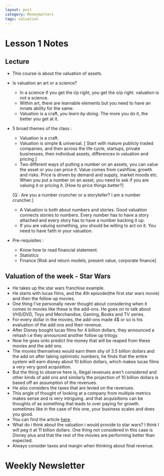 ```yaml
---
layout: post
category: Moneymatters
tags: valuation
---
```

# Lesson 1 Notes

## Lecture
- This course is about the valuation of assets.

- Is valuation an art or a science?
  - In a science if you get the i/p right, you get the o/p right. valuation is not a science.
  - Within art, there are learnable elements but you need to have an innate ability for the same.
  - Valuation is a craft, *you learn by doing*. The more you do it, the better you get at it.

- 5 broad themes of the class :
  - Valuation is a craft.
  - Valuation is simple & universal. [ Start with mature publicly traded companies, and then across the life cycle, startups, private businesses, then individual assets, differences in valuation and pricing.]
  - Two different ways of putting a number on an assets, you can value the asset or you can price it. Value comes from cashflow, growth and risks. Price is driven by demand and supply, market moods etc. When you put a number on an asset, you need to ask if you are valuing it or pricing it. [How to price things better?]

  [Q : Are you a number cruncher or a storyteller? I am a number cruncher.]
  - A Valuation is both about numbers and stories. Good valuation connects stories to numbers. Every number has to have a story attached and every story has to have a number backing it up.
  - If you are valuing something, you should be willing to act on it. You need to have faith in your valuation.

- Pre-requisites :
  - Know how to read financial statement.
  - Statistics
  - Finance [Risk and return models, present value, corporate finance]

## Valuation of the week - Star Wars

- He takes up the star wars franchise example.
- He starts with lucas films, and the 4th episode(the first star wars movie) and then the follow up movies.
- One thing I've personally never thought about considering when it comes to movies like these is the add-ons. He goes on to
talk about VHS/DVD, Toys and Merchandise, Gaming, Books and TV series.
- For every dollar in the movies, the add-ons made 4$ or so is his evaluation of the add ons and their revenue.
- After Disney bought lucas films for 4 billion dollars, they announced a rehash i.e they announced another follow up trilogy.
- Now he goes onto predict the money that will be reaped from these movies and the add ons.
- The movies themselves would earn them shy of 3.5 billion dollars and the add on after taking optimistic numbers, he finds
that the entire system will earn disney about 10 billion dollars, which makes lucas films a very very good acquisition.
- But the thing to observe here is, Illegal revenues aren't considered and other kinds of add ons and similarly the projection of
10 billion dollars is based off an assumption of the revenues.
- He also considers the taxes that are levied on the revenues.
- This angle of thought of looking at a company from multiple metrics makes sense and is very intriguing. and that acquisitions
can be thoughts of as something that leads to over paying for growth. sometimes like in the case of this one, your business scales
and does you good.
- You can find the article [here](http://aswathdamodaran.blogspot.com/2015/12/intergalactic-finance-valuing-star-wars.html).
- What do i think about the valuation i would provide to star wars? I think I will peg it at 11 billion dollars. One thing
not considered in this case is Disney plus and that the rest of the movies are performing better than expected.
- Always consider taxes and margin when thinking about final revenue.


# Weekly Newsletter

